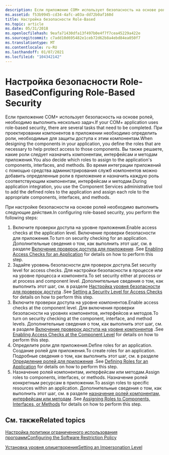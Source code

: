 ```yaml
---
description: Если приложение COM+ использует безопасность на основе ролей, необходимо выполнить несколько задач.
ms.assetid: f53b9945-cd34-4afc-a03a-dd72b0af160d
title: Настройка безопасности Role-Based
ms.topic: article
ms.date: 05/31/2018
ms.openlocfilehash: 9eafa71430dfa13f497b0e4f7f7cea45229a422e
ms.sourcegitcommit: c7add10d695482e1ceb72d62b8a4ebd84ea050f7
ms.translationtype: MT
ms.contentlocale: ru-RU
ms.lasthandoff: 01/07/2021
ms.locfileid: "104342142"
---
```

# <a name="configuring-role-based-security"></a><span data-ttu-id="baff5-103">Настройка безопасности Role-Based</span><span class="sxs-lookup"><span data-stu-id="baff5-103">Configuring Role-Based Security</span></span>

<span data-ttu-id="baff5-104">Если приложение COM+ использует безопасность на основе ролей, необходимо выполнить несколько задач.</span><span class="sxs-lookup"><span data-stu-id="baff5-104">If your COM+ application uses role-based security, there are several tasks that need to be completed.</span></span> <span data-ttu-id="baff5-105">При проектировании компонентов в приложении необходимо определить роли, необходимые для защиты доступа к этим компонентам.</span><span class="sxs-lookup"><span data-stu-id="baff5-105">When designing the components in your application, you define the roles that are necessary to help protect access to those components.</span></span> <span data-ttu-id="baff5-106">Вы также решаете, какие роли следует назначить компонентам, интерфейсам и методам приложения.</span><span class="sxs-lookup"><span data-stu-id="baff5-106">You also decide which roles to assign to the application's components, interfaces, and methods.</span></span> <span data-ttu-id="baff5-107">Во время интеграции приложений с помощью средства администрирования служб компонентов можно добавить определенные роли в приложение и назначить каждую роль соответствующим компонентам, интерфейсам и методам.</span><span class="sxs-lookup"><span data-stu-id="baff5-107">During application integration, you use the Component Services administrative tool to add the defined roles to the application and assign each role to the appropriate components, interfaces, and methods.</span></span>

<span data-ttu-id="baff5-108">При настройке безопасности на основе ролей необходимо выполнить следующие действия.</span><span class="sxs-lookup"><span data-stu-id="baff5-108">In configuring role-based security, you perform the following steps:</span></span>

1.  <span data-ttu-id="baff5-109">Включите проверки доступа на уровне приложения.</span><span class="sxs-lookup"><span data-stu-id="baff5-109">Enable access checks at the application level.</span></span> <span data-ttu-id="baff5-110">Включение проверки безопасности для приложения.</span><span class="sxs-lookup"><span data-stu-id="baff5-110">To turn on security checking for an application.</span></span> <span data-ttu-id="baff5-111">Дополнительные сведения о том, как выполнить этот шаг, см. в разделе [Включение проверок доступа для приложения](enabling-access-checks-for-an-application.md) .</span><span class="sxs-lookup"><span data-stu-id="baff5-111">See [Enabling Access Checks for an Application](enabling-access-checks-for-an-application.md) for details on how to perform this step.</span></span>
2.  <span data-ttu-id="baff5-112">Задайте уровень безопасности для проверок доступа.</span><span class="sxs-lookup"><span data-stu-id="baff5-112">Set security level for access checks.</span></span> <span data-ttu-id="baff5-113">Для настройки безопасности в процессе или на уровне процесса и компонента.</span><span class="sxs-lookup"><span data-stu-id="baff5-113">To set security either at process or at process and component level.</span></span> <span data-ttu-id="baff5-114">Дополнительные сведения о том, как выполнить этот шаг, см. в разделе [Настройка уровня безопасности для проверок доступа](setting-a-security-level-for-access-checks.md) .</span><span class="sxs-lookup"><span data-stu-id="baff5-114">See [Setting a Security Level for Access Checks](setting-a-security-level-for-access-checks.md) for details on how to perform this step.</span></span>
3.  <span data-ttu-id="baff5-115">Включите проверки доступа на уровне компонентов.</span><span class="sxs-lookup"><span data-stu-id="baff5-115">Enable access checks at the component level.</span></span> <span data-ttu-id="baff5-116">Для включения проверки безопасности на уровнях компонентов, интерфейсов и методов.</span><span class="sxs-lookup"><span data-stu-id="baff5-116">To turn on security checking at the component, interface, and method levels.</span></span> <span data-ttu-id="baff5-117">Дополнительные сведения о том, как выполнить этот шаг, см. в разделе [Включение проверок доступа на уровне компонентов](enabling-access-checks-at-the-component-level.md) .</span><span class="sxs-lookup"><span data-stu-id="baff5-117">See [Enabling Access Checks at the Component Level](enabling-access-checks-at-the-component-level.md) for details on how to perform this step.</span></span>
4.  <span data-ttu-id="baff5-118">Определите роли для приложения.</span><span class="sxs-lookup"><span data-stu-id="baff5-118">Define roles for an application.</span></span> <span data-ttu-id="baff5-119">Создание ролей для приложения.</span><span class="sxs-lookup"><span data-stu-id="baff5-119">To create roles for an application.</span></span> <span data-ttu-id="baff5-120">Подробные сведения о том, как выполнить этот шаг, см. в разделе [Определение ролей для приложения](defining-roles-for-an-application.md) .</span><span class="sxs-lookup"><span data-stu-id="baff5-120">See [Defining Roles for an Application](defining-roles-for-an-application.md) for details on how to perform this step.</span></span>
5.  <span data-ttu-id="baff5-121">Назначение ролей компонентам, интерфейсам или методам.</span><span class="sxs-lookup"><span data-stu-id="baff5-121">Assign roles to components, interfaces, or methods.</span></span> <span data-ttu-id="baff5-122">Назначение ролей конкретным ресурсам в приложении.</span><span class="sxs-lookup"><span data-stu-id="baff5-122">To assign roles to specific resources within an application.</span></span> <span data-ttu-id="baff5-123">Дополнительные сведения о том, как выполнить этот шаг, см. в разделе [назначение ролей компонентам, интерфейсам или методам](assigning-roles-to-components--interfaces--or-methods.md) .</span><span class="sxs-lookup"><span data-stu-id="baff5-123">See [Assigning Roles to Components, Interfaces, or Methods](assigning-roles-to-components--interfaces--or-methods.md) for details on how to perform this step.</span></span>

## <a name="related-topics"></a><span data-ttu-id="baff5-124">См. также</span><span class="sxs-lookup"><span data-stu-id="baff5-124">Related topics</span></span>

<dl> <dt>

[<span data-ttu-id="baff5-125">Настройка политики ограниченного использования программ</span><span class="sxs-lookup"><span data-stu-id="baff5-125">Configuring the Software Restriction Policy</span></span>](configuring-the-software-restriction-policy.md)
</dt> <dt>

[<span data-ttu-id="baff5-126">Установка уровня олицетворения</span><span class="sxs-lookup"><span data-stu-id="baff5-126">Setting an Impersonation Level</span></span>](setting-an-impersonation-level.md)
</dt> </dl>

 

 



